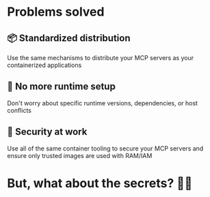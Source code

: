 # Problems solved

## 📦 Standardized distribution
Use the same mechanisms to distribute your MCP servers as your containerized applications

## 🚧 No more runtime setup
Don't worry about specific runtime versions, dependencies, or host conflicts

## 🔐 Security at work
Use all of the same container tooling to secure your MCP servers and ensure only trusted images are used with RAM/IAM

# But, what about the secrets? 😬🫣
